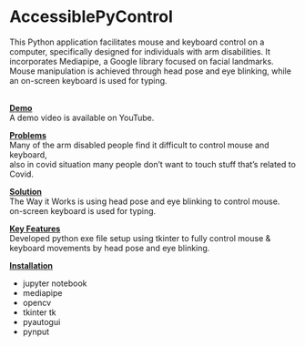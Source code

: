 # AccessiblePyControl
This Python application facilitates mouse and keyboard control on a computer, specifically designed for individuals with arm disabilities. It incorporates Mediapipe, a Google library focused on facial landmarks. Mouse manipulation is achieved through head pose and eye blinking, while an on-screen keyboard is used for typing.
<br><br>

<u><strong>Demo</strong></u><br>
A demo video is available on YouTube.

<u><strong>Problems</strong></u><br>
Many of the arm disabled people find it difficult to control mouse and keyboard,<br>
also in covid situation many people don’t want to touch stuff that’s related to Covid.<br>

<u><strong>Solution</strong></u> <br>
The Way it Works is using head pose and eye blinking to control mouse.<br>
on-screen keyboard is used for typing.<br>

<u><strong>Key Features</strong></u><br>
Developed python exe file setup using tkinter to fully control mouse & keyboard movements by head pose and eye blinking.<br>

<u><strong>Installation</strong></u><br>
<ul>
<li>jupyter notebook</li>
<li>mediapipe</li>
<li>opencv</li>
<li>tkinter tk</li>
<li>pyautogui</li>
<li>pynput</li>
</ul>
